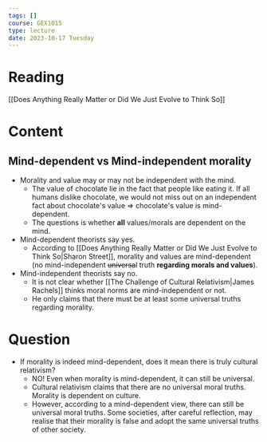 ```yaml
---
tags: []
course: GEX1015
type: lecture
date: 2023-10-17 Tuesday
---
```


# Reading

[[Does Anything Really Matter or Did We Just Evolve to Think So]]

# Content

## Mind-dependent vs Mind-independent morality

- Morality and value may or may not be independent with the mind.
	- The value of chocolate lie in the fact that people like eating it. If all humans dislike chocolate, we would not miss out on an independent fact about chocolate's value => chocolate's value is mind-dependent.
	- The questions is whether **all** values/morals are dependent on the mind.
- Mind-dependent theorists say yes. 
	- According to [[Does Anything Really Matter or Did We Just Evolve to Think So|Sharon Street]], morality and values are mind-dependent (no mind-independent ~~universa~~l truth **regarding morals and values**).
- Mind-independent theorists say no.
	- It is not clear whether [[The Challenge of Cultural Relativism|James Rachels]] thinks moral norms are mind-independent or not.
	- He only claims that there must be at least some universal truths regarding morality.

# Question

- If morality is indeed mind-dependent, does it mean there is truly cultural relativism?
	- NO! Even when morality is mind-dependent, it can still be universal.
	- Cultural relativism claims that there are no universal moral truths. Morality is dependent on culture.
	- However, according to a mind-dependent view, there can still be universal moral truths. Some societies, after careful reflection, may realise that their morality is false and adopt the same universal truths of other society. 


